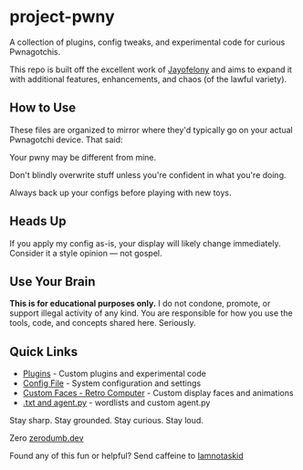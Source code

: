 # project-pwny
A collection of plugins, config tweaks, and experimental code for curious Pwnagotchis.

This repo is built off the excellent work of [Jayofelony](https://github.com/jayofelony/pwnagotchi) and aims to expand it with additional features, enhancements, and chaos (of the lawful variety).

## How to Use
These files are organized to mirror where they'd typically go on your actual Pwnagotchi device. That said:

Your pwny may be different from mine.

Don't blindly overwrite stuff unless you're confident in what you're doing.

Always back up your configs before playing with new toys.

## Heads Up
If you apply my config as-is, your display will likely change immediately. Consider it a style opinion — not gospel.

## Use Your Brain
**This is for educational purposes only.**
I do not condone, promote, or support illegal activity of any kind.
You are responsible for how you use the tools, code, and concepts shared here. Seriously.

## Quick Links
- [Plugins](/usr/local/share/pwnagotchi/plugins) - Custom plugins and experimental code
- [Config File](/etc/pwnagotchi) - System configuration and settings
- [Custom Faces - Retro Computer](/custom-faces) - Custom display faces and animations
- [.txt and agent.py](/home/pi) - wordlists and custom agent.py

Stay sharp. Stay grounded. Stay curious. Stay loud.

Zero
[zerodumb.dev](https://zerodumb.dev)


Found any of this fun or helpful? 
Send caffeine to [Iamnotaskid](https://buymeacoffee.com/iamnotaskid)
